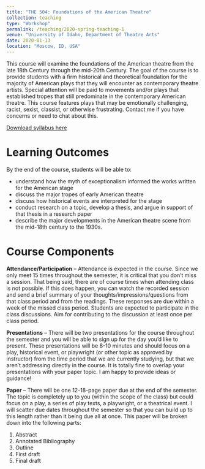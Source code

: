 ```yaml
---
title: "THE 504: Foundations of the American Theatre"
collection: teaching
type: "Workshop"
permalink: /teaching/2020-spring-teaching-1
venue: "University of Idaho, Department of Theatre Arts"
date: 2020-01-13
location: "Moscow, ID, USA"
---
```


This course will examine the foundations of the American theatre from the late 18th Century through the mid-20th Century. The goal of the course is to provide students with a firm historical and theoretical foundation for the majority of American plays that they will encounter as contemporary theatre artists. Special attention will be paid to movements and/or plays that established tropes that still predominate in the contemporary American theatre. This course features plays that may be emotionally challenging, racist, sexist, classist, or otherwise frustrating. Contact me if you have concerns or need to chat about this. 

[Download syllabus here](http://sarahfocam.github.io/files/the504foundationsoftheamericantheatres20.pdf)

Learning Outcomes
======
By the end of the course, students will be able to: 
- understand how the myth of exceptionalism informed the works written for the American stage
- discuss the major tropes of early American theatre
- discuss how historical events are interpreted for the stage
- conduct research on a topic, develop a thesis, and argue in support of that thesis in a research paper
- describe the major developments in the American theatre scene from the mid-18th century to the 1930s.

Course Components
======

**Attendance/Participation** – Attendance is expected in the course. Since we only meet 15 times throughout the semester, it is critical that you don’t miss a session. That being said, there are of course times when attending class is not possible. If this does happen, you can watch the recorded session and send a brief summary of your thoughts/impressions/questions from that class period and from the readings. These responses are due within a week of the missed class period. Students are expected to participate in the class discussions. Aim for contributing to the discussion at least once per class period. 

**Presentations** – There will be two presentations for the course throughout the semester and you will be able to sign up for the day you’d like to present. These presentations will be 8-10 minutes and should focus on a play, historical event, or playwright (or other topic as approved by instructor) from the time period that we are currently studying, but that we aren’t addressing directly in the course. It is totally fine to overlap your presentations with your paper topic. I am happy to provide ideas or guidance! 

**Paper** – There will be one 12-18-page paper due at the end of the semester. The topic is completely up to you (within the scope of the class) but could focus on a play, a series of play texts, a playwright, or a theatrical event. I will scatter due dates throughout the semester so that you can build up to this length rather than it being due all at once. This paper will be broken down into the following parts: 
1.	Abstract 
2.	Annotated Bibliography
3.	Outline 
4.	First draft
5.	Final draft
